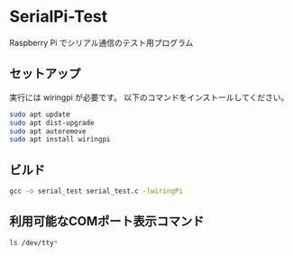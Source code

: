 # SerialPi-Test

Raspberry Pi でシリアル通信のテスト用プログラム

## セットアップ

実行には wiringpi が必要です。
以下のコマンドをインストールしてください。

```sh
sudo apt update
sudo apt dist-upgrade
sudo apt autoremove
sudo apt install wiringpi
```

## ビルド

```sh
gcc -o serial_test serial_test.c -lwiringPi
```

## 利用可能なCOMポート表示コマンド

```sh
ls /dev/tty*
```
